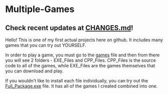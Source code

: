 # Multiple-Games

## Check recent updates at [CHANGES.md](CHANGES.md)!

Hello! This is one of my first actual projects here on github. It includes many games that you can try out YOURSELF.

In order to play a game, you must go to the [games](games) file and then from there you will see 2 folders - EXE_Files and CPP_Files. CPP_Files is the source code to all of the games, while EXE_Files are the games themselves that you can download and play.

If you wouldn't like to install each file individually, you can try out the [Full_Package.exe](Full_Package.exe) file. It has all of the games I created combined into one.